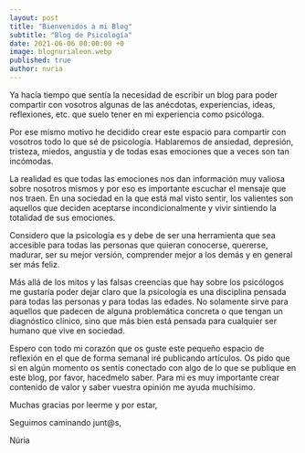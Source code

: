 ```yaml
---
layout: post
title: "Bienvenidos a mi Blog"
subtitle: "Blog de Psicología"
date: 2021-06-06 00:00:00 +0
image: blognurialeon.webp
published: true
author: nuria
---
```


Ya hacía tiempo que sentía la necesidad de escribir un blog para poder compartir con vosotros algunas de las anécdotas, experiencias, ideas, reflexiones, etc. que suelo tener en mi experiencia como psicóloga. 

<!-- more -->

Por ese mismo motivo he decidido crear este espacio para compartir con vosotros todo lo que sé de psicología. Hablaremos de ansiedad, depresión, tristeza, miedos, angustia y de todas esas emociones que a veces son tan incómodas. 

La realidad es que todas las emociones nos dan información muy valiosa sobre nosotros mismos y por eso es importante escuchar el mensaje que nos traen. En una sociedad en la que está mal visto sentir, los valientes son aquellos que deciden aceptarse incondicionalmente y vivir sintiendo la totalidad de sus emociones. 

Considero que la psicología es y debe de ser una herramienta que sea accesible para todas las personas que quieran conocerse, quererse, madurar, ser su mejor versión, comprender mejor a los demás y en general ser más feliz.

Más allá de los mitos y las falsas creencias que hay sobre los psicólogos me gustaría poder dejar claro que la psicología es una disciplina pensada para todas las personas y para todas las edades. No solamente sirve para aquellos que padecen de alguna problemática concreta o que tengan un diagnóstico clínico, sino que más bien está pensada para cualquier ser humano que vive en sociedad.

Espero con todo mi corazón que os guste este pequeño espacio de reflexión en el que de forma semanal iré publicando artículos. Os pido que si en algún momento os sentís conectado con algo de lo que se publique en este blog, por favor, hacedmelo saber. Para mi es muy importante crear contenido de valor y saber vuestra opinión me ayuda muchísimo.

Muchas gracias por leerme y por estar,

Seguimos caminando junt@s,

Núria
